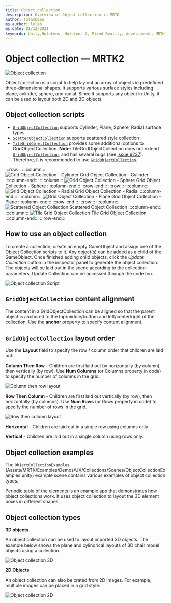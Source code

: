 ```yaml
---
title: Object collection
description: Overview of Object collection in MRTK
author: lolambean
ms.author: lolab
ms.date: 01/12/2021
keywords: Unity,HoloLens, HoloLens 2, Mixed Reality, development, MRTK, Object collection,
---
```


# Object collection &#8212; MRTK2

![Object collection](../images/object-collection/MRTK_ObjectCollection_Main.jpg)

Object collection is a script to help lay out an array of objects in predefined three-dimensional shapes. It supports various surface styles including plane, cylinder, sphere, and radial. Since it supports any object in Unity, it can be used to layout both 2D and 3D objects.

## Object collection scripts

- [`GridObjectCollection`](xref:Microsoft.MixedReality.Toolkit.Utilities.GridObjectCollection?view=mixed-reality-toolkit-unity-2020-dotnet-2.8.0&preserve-view=true) supports Cylinder, Plane, Sphere, Radial surface types
- [`ScatterObjectCollection`](xref:Microsoft.MixedReality.Toolkit.Utilities.ScatterObjectCollection?view=mixed-reality-toolkit-unity-2020-dotnet-2.8.0&preserve-view=true) supports scattered style collection  
- [`TileGridObjectCollection`](xref:Microsoft.MixedReality.Toolkit.Utilities.TileGridObjectCollection?view=mixed-reality-toolkit-unity-2020-dotnet-2.8.0&preserve-view=true) provides some additional options to GridObjectCollection. **Note:** TileGridObjectCollection does not extend [`GridObjectCollection`](xref:Microsoft.MixedReality.Toolkit.Utilities.GridObjectCollection?view=mixed-reality-toolkit-unity-2020-dotnet-2.8.0&preserve-view=true), and has several bugs (see [issue 6237](https://github.com/microsoft/MixedRealityToolkit-Unity/issues/6237)). Therefore, it is recommended to use [`GridObjectCollection`](xref:Microsoft.MixedReality.Toolkit.Utilities.GridObjectCollection?view=mixed-reality-toolkit-unity-2020-dotnet-2.8.0&preserve-view=true).

:::row:::
    :::column:::  
    ![Grid Object Collection - Cylinder](../images/object-collection/MRTK_ObjectCollectionCylinder.png) Grid Object Collection - Cylinder
    :::column-end:::
    :::column:::
    ![Grid Object Collection - Sphere](../images/object-collection/MRTK_ObjectCollectionSphere.png) Grid Object Collection - Sphere
    :::column-end:::
:::row-end:::
:::row:::
    :::column:::  
    ![Grid Object Collection - Radial](../images/object-collection/MRTK_ObjectCollectionRadial.png) Grid Object Collection - Radial
    :::column-end:::
    :::column:::
    ![Grid Object Collection - Plane](../images/object-collection/MRTK_ObjectCollectionPlane.png) Grid Object Collection - Plane
    :::column-end:::
:::row-end:::
:::row:::
    :::column:::  
    ![Scattered Object Collection](../images/object-collection/MRTK_ObjectCollectionScattered.png) Scattered Object Collection
    :::column-end:::
    :::column:::
    ![Tile Grid Object Collection](../images/object-collection/MRTK_ObjectCollectionTileGrid.png) Tile Grid Object Collection
    :::column-end:::
:::row-end:::



## How to use an object collection

To create a collection, create an empty GameObject and assign one of the Object Collection scripts to it. Any object(s) can be added as a child of the GameObject. Once finished adding child objects, click the *Update Collection* button in the inspector panel to generate the object collection. The objects will be laid out in the scene according to the collection parameters. Update Collection can be accessed through the code too.

![Object collection Script](../images/object-collection/MRTK_ObjectCollectionScript.png)

## `GridObjectCollection` content alignment

The content in a GridObjectCollection can be aligned so that the parent object is anchored to the top/middle/bottom and left/center/right of the collection. Use the **anchor** property to specify content alignment.

## `GridObjectCollection` layout order

Use the **Layout** field to specify the row / column order that children are laid out:

**Column Then Row** - Children are first laid out by horizontally (by column), then vertically (by row). Use **Num Columns** (or Columns property in code) to specify the number of columns in the grid.

![Column then row layout](../images/object-collection/MRTK_ColumnThenRow.png)

**Row Then Column** - Children are first laid out vertically (by row), then horizontally (by columns). Use **Num Rows** (or Rows property in code) to specify the number of rows in the grid.

![Row then column layout](../images/object-collection/MRTK_RowThenColumn.png)

**Horizontal** - Children are laid out in a single row using columns only

**Vertical** - Children are laid out in a single column using rows only.

## Object collection examples

The `ObjectCollectionExamples` (Assets/MRTK/Examples/Demos/UX/Collections/Scenes/ObjectCollectionExamples.unity) example scene contains various examples of object collection types.

[Periodic table of the elements](https://github.com/Microsoft/MRDesignLabs_Unity_PeriodicTable) is an example app that demonstrates how object collections work. It uses object collection to layout the 3D element boxes in different shapes.

## Object collection types

**3D objects**

An object collection can be used to layout imported 3D objects. The example below shows the plane and cylindrical layouts of 3D chair model objects using a collection.

![Object collection 3D](../images/object-collection/MRTK_ObjectCollection_3DObjects.jpg)

**2D Objects**

An object collection can also be crated from 2D images. For example, multiple images can be placed in a grid style.

![Object collection 2D](../images/object-collection/MRTK_ObjectCollection_Layout_2DImages.jpg)
